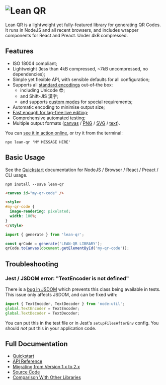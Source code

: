 # <img src="https://qr.davidje13.com/resources/logo.svg" alt="Lean QR" />

Lean QR is a lightweight yet fully-featured library for generating QR Codes.
It runs in NodeJS and all recent browsers, and includes wrapper components
for React and Preact. Under 4kB compressed.

## Features

- ISO 18004 compliant;
- Lightweight (less than 4kB compressed, ~7kB uncompressed, no dependencies);
- Simple yet flexible API, with sensible defaults for all configuration;
- Supports all [standard encodings](https://qr.davidje13.com/docs/#mode) out-of-the box:
  - including Unicode 😎;
  - and Shift-JIS 漢字;
  - and supports [custom modes](https://qr.davidje13.com/docs/#custom-modes) for special requirements;
- Automatic encoding to minimise output size;
- [Fast enough for lag-free live editing](https://qr.davidje13.com/docs/#comparison);
- Comprehensive automated testing;
- Multiple output formats ([canvas](https://qr.davidje13.com/docs/#Bitmap2D_toCanvas) / [PNG](https://qr.davidje13.com/docs/#toPngBuffer) / [SVG](https://qr.davidje13.com/docs/#toSvgSource) / [text](https://qr.davidje13.com/docs/#Bitmap2D_toString)).

You can [see it in action online](https://qr.davidje13.com/), or try it from the terminal:

```shell
npx lean-qr 'MY MESSAGE HERE'
```

## Basic Usage

See the [Quickstart](https://qr.davidje13.com/docs/#quickstart) documentation for NodeJS /
Browser / React / Preact / CLI usage.

```shell
npm install --save lean-qr
```

```html
<canvas id="my-qr-code" />

<style>
#my-qr-code {
  image-rendering: pixelated;
  width: 100%;
}
</style>
```

```javascript
import { generate } from 'lean-qr';

const qrCode = generate('LEAN-QR LIBRARY');
qrCode.toCanvas(document.getElementById('my-qr-code'));
```

## Troubleshooting

### Jest / JSDOM error: "TextEncoder is not defined"

There is a [bug in JSDOM](https://github.com/jsdom/jsdom/issues/2524) which
prevents this class being available in tests. This issue only affects JSDOM,
and can be fixed with:

```js
import { TextEncoder, TextDecoder } from 'node:util';
global.TextEncoder = TextEncoder;
global.TextDecoder = TextDecoder;
```

You can put this in the test file or in Jest's `setupFilesAfterEnv` config.
You should _not_ put this in your application code.

## Full Documentation

- [Quickstart](https://qr.davidje13.com/docs/#quickstart)
- [API Reference](https://qr.davidje13.com/docs/#api)
- [Migrating from Version 1.x to 2.x](https://qr.davidje13.com/docs/#v2)
- [Source Code](https://github.com/davidje13/lean-qr)
- [Comparison With Other Libraries](https://qr.davidje13.com/docs/#comparison)

